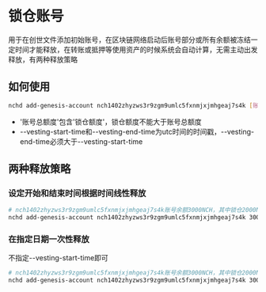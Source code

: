 # 锁仓账号

用于在创世文件添加初始账号，在区块链网络启动后账号部分或所有余额被冻结一定时间才能释放，在转账或抵押等使用资产的时候系统会自动计算，无需主动出发释放，有两种释放策略

## 如何使用

```bash
nchd add-genesis-account nch1402zhyzws3r9zgm9umlc5fxnmjxjmhgeaj7s4k [账号总额度] --vesting-amount [锁仓额度] --vesting-start-time [epoch timestap] --vesting-end-time [epoch timestap]
```

- '账号总额度'包含'锁仓额度'，锁仓额度不能大于账号总额度
- --vesting-start-time和--vesting-end-time为utc时间的时间戳，--vesting-end-time必须大于--vesting-start-time

## 两种释放策略

### 设定开始和结束时间根据时间线性释放

```bash
# nch1402zhyzws3r9zgm9umlc5fxnmjxjmhgeaj7s4k账号余额3000NCH，其中锁仓2000NCH，在1592279100时间之前实际可用余额是1000NCH，锁仓部分按照时间[1592279100,1592279700]线性释放，实际账号可用额度根据时间来计算
nchd add-genesis-account nch1402zhyzws3r9zgm9umlc5fxnmjxjmhgeaj7s4k 3000000000000000pnch --vesting-amount 2000000000000000pnch --vesting-start-time 1592279100 --vesting-end-time 1592279700
```

### 在指定日期一次性释放

不指定--vesting-start-time即可

```bash
# nch1402zhyzws3r9zgm9umlc5fxnmjxjmhgeaj7s4k账号余额3000NCH，其中锁仓2000NCH，在1592279700时间之前实际可用余额是1000NCH，在1592279700时间点后可用额度3000NCH
nchd add-genesis-account nch1402zhyzws3r9zgm9umlc5fxnmjxjmhgeaj7s4k 3000000000000000pnch --vesting-amount 2000000000000000pnch --vesting-end-time 1592279700
```

